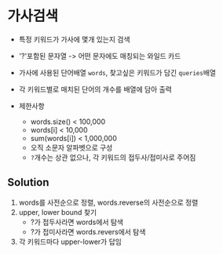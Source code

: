 # 가사검색
- 특정 키워드가 가사에 몇개 있는지 검색
- '?'포함된 문자열 -> 어떤 문자에도 매칭되는 와일드 카드
- 가사에 사용된 단어배열 `words`, 찾고싶은 키워드가 담긴 `queries`배열
- 각 키워드별로 매치된 단어의 개수를 배열에 담아 출력

- 제한사항
    - words.size() < 100,000
    - words[i] < 10,000
    - sum(words[i]) < 1,000,000
    - 오직 소문자 알파벳으로 구성
    - `?`개수는 상관 없으나, 각 키워드의 접두사/접미사로 주어짐
## Solution
1. words를 사전순으로 정렬, words.reverse의 사전순으로 정렬
2. upper, lower bound 찾기
    - ?가 접두사라면 words에서 탐색
    - ?가 접미사라면 words.revers에서 탐색
3. 각 키워드마다 upper-lower가 답임
